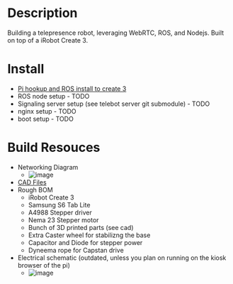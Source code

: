 # Description
Building a telepresence robot, leveraging WebRTC, ROS, and Nodejs. Built on top of a iRobot Create 3.

# Install
- [Pi hookup and ROS install to create 3](https://iroboteducation.github.io/create3_docs/setup/pi4humble/)
- ROS node setup - TODO
- Signaling server setup (see telebot server git submodule) - TODO
- nginx setup - TODO
- boot setup - TODO

# Build Resouces
- Networking Diagram
    - ![image](https://github.com/user-attachments/assets/e5c1e4bf-18df-4483-9ff6-5ea5f9e74653)
- [CAD Files](https://cad.onshape.com/documents/1a8525f696efd59e53792b22/w/6fd592940ba0338e7f4927f5/e/5dc196e02e390e167a5edc6f?configuration=List_SdCSLZVsitG5Iw%3DDefault&renderMode=0&uiState=66eb93f2e1650c191d110f17)
- Rough BOM
    - iRobot Create 3
    - Samsung S6 Tab Lite
    - A4988 Stepper driver
    - Nema 23 Stepper motor
    - Bunch of 3D printed parts (see cad)
    - Extra Caster wheel for stabilizng the base
    - Capacitor and Diode for stepper power
    - Dyneema rope for Capstan drive
- Electrical schematic (outdated, unless you plan on running on the kiosk browser of the pi)
    - ![image](https://github.com/user-attachments/assets/b3d7fe3e-129f-41de-8602-9bd7b6e0dbaf)
